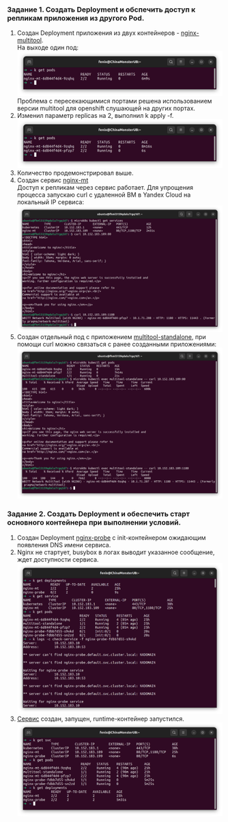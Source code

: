 ### Задание 1. Создать Deployment и обспечить доступ к репликам приложения из другого Pod.  
1. Создан Deployment приложения из двух контейнеров - [nginx-multitool](deployments/nginx-multitool.yaml).  
На выходе один под:  
![1](img/kuber03_01.png)  
Проблема с пересекающимися портами решена использованием версии multitool для openshift слушающей на других портах.  
2. Изменил параметр replicas на 2, выполнил k apply -f.  
![2](img/kuber03_02.png)  
3. Количество продемонстрировал выше.  
4. Создан сервис [nginx-mt](services/nginx-multitool.yaml)  
Доступ к репликам через сервис работает. Для упрощения процесса запускаю curl с удаленной ВМ в Yandex Cloud на локальный IP сервиса:  
![service](img/kuber03_03.png)  
5. Создан отдельный под с приложением [multitool-standalone](pods/multitool.yaml), при помощи curl можно связаться с ранее созданными приложениями:  
![pod-services](img/kuber03_04.png)  

### Задание 2. Создать Deployment и обеспечить старт основного контейнера при выполнении условий.  
1. Создан Deployment [nginx-probe](deployments/nginx-probe.yaml) с init-контейнером ожидающим появления DNS имени сервиса.  
2. Nginx не стартует, busybox в логах выводит указанное сообщение, ждет доступности сервиса.  
![not ready](img/kuber03_05.png)  
3. [Сервис](services/nginx-probe.yaml) создан, запущен, runtime-контейнер запустился.  
![ready](img/kuber03_06.png)  
